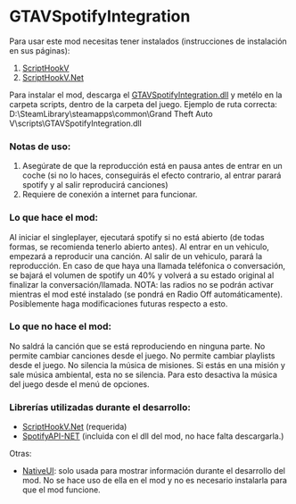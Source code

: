 # GTAVSpotifyIntegration

Para usar este mod necesitas tener instalados (instrucciones de instalación en sus páginas):
1. [ScriptHookV](https://es.gta5-mods.com/tools/script-hook-v)
2. [ScriptHookV.Net](https://es.gta5-mods.com/tools/scripthookv-net)

Para instalar el mod, descarga el [GTAVSpotifyIntegration.dll](https://github.com/ixtrunai/GTAVSpotifyIntegration/raw/master/SpotifyIntegrationMod.dll) y metélo en la carpeta scripts, dentro de la carpeta del juego.
Ejemplo de ruta correcta: D:\SteamLibrary\steamapps\common\Grand Theft Auto V\scripts\GTAVSpotifyIntegration.dll

### Notas de uso:
1. Asegúrate de que la reproducción está en pausa antes de entrar en un coche (si no lo haces, conseguirás el efecto contrario, al entrar parará spotify y al salir reproducirá canciones)
2. Requiere de conexión a internet para funcionar.


### Lo que hace el mod:
Al iniciar el singleplayer, ejecutará spotify si no está abierto (de todas formas, se recomienda tenerlo abierto antes).
Al entrar en un vehiculo, empezará a reproducir una canción.
Al salir de un vehiculo, parará la reproducción.
En caso de que haya una llamada teléfonica o conversación, se bajará el volumen de spotify un 40% y volverá a su estado original al finalizar la conversación/llamada.
NOTA: las radios no se podrán activar mientras el mod esté instalado (se pondrá en Radio Off automáticamente). Posiblemente haga modificaciones futuras respecto a esto.

### Lo que no hace el mod:
No saldrá la canción que se está reproduciendo en ninguna parte.
No permite cambiar canciones desde el juego.
No permite cambiar playlists desde el juego.
No silencia la música de misiones. Si estás en una misión y sale música ambiental, esta no se silencia. Para esto desactiva la música del juego desde el menú de opciones.

### Librerías utilizadas durante el desarrollo:
* [ScriptHookV.Net](https://es.gta5-mods.com/tools/scripthookv-net)  (requerida)
* [SpotifyAPI-NET](https://github.com/JohnnyCrazy/SpotifyAPI-NET) (incluida con el dll del mod, no hace falta descargarla.)

Otras:
* [NativeUI](https://github.com/Guad/NativeUI/releases): solo usada para mostrar información durante el desarrollo del mod. No se hace uso de ella en el mod y no es necesario instalarla para que el mod funcione.


